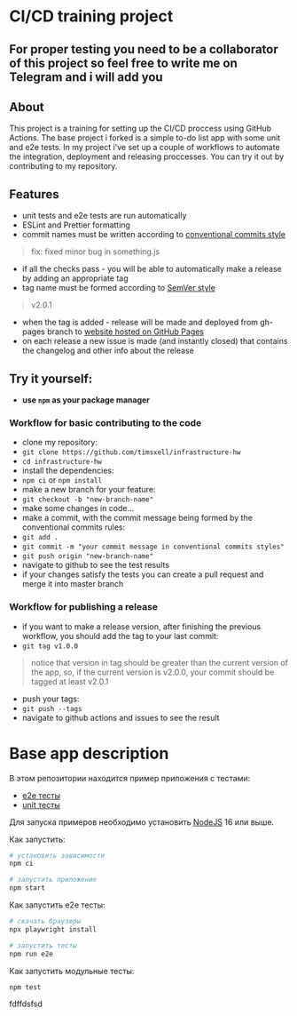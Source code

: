 # CI/CD training project

## For proper testing you need to be a collaborator of this project so feel free to write me on Telegram and i will add you

## About
This project is a training for setting up the CI/CD proccess using GitHub Actions.
The base project i forked is a simple to-do list app with some unit and e2e tests.
In my project i've set up a couple of workflows to automate the integration, deployment and releasing proccesses.
You can try it out by contributing to my repository.

## Features
 - unit tests and e2e tests are run automatically
 - ESLint and Prettier formatting
 - commit names must be written according to [conventional commits style](https://www.conventionalcommits.org/en/v1.0.0/)
 > fix: fixed minor bug in something.js
 - if all the checks pass - you will be able to automatically make a release by adding an appropriate tag
 - tag name must be formed according to [SemVer style](https://semver.org/)
 > v2.0.1
 - when the tag is added - release will be made and deployed from gh-pages branch to [website hosted on GitHub Pages](https://timsxell.github.io/infrastructure-hw)
 - on each release a new issue is made (and instantly closed) that contains the changelog and other info about the release

 ## Try it yourself:
 - **use `npm` as your package manager**

 ### Workflow for basic contributing to the code
 - clone my repository:
 - `git clone https://github.com/timsxell/infrastructure-hw`
- `cd infrastructure-hw`
- install the dependencies:
- `npm ci` or `npm install`
- make a new branch for your feature:
- `git checkout -b "new-branch-name"`
- make some changes in code...
- make a commit, with the commit message being formed by the conventional commits rules:
- `git add .`
- `git commit -m "your commit message in conventional commits styles"`
- `git push origin "new-branch-name"`
- navigate to github to see the test results
- if your changes satisfy the tests you can create a pull request and merge it into master branch

### Workflow for publishing a release
- if you want to make a release version, after finishing the previous workflow, you should add the tag to your last commit:
- `git tag v1.0.0`
> notice that version in tag should be greater than the current version of the app, so, if the current version is v2.0.0, your commit should be tagged at least v2.0.1
- push your tags:
- `git push --tags`
- navigate to github actions and issues to see the result



# Base app description
В этом репозитории находится пример приложения с тестами:

- [e2e тесты](e2e/example.spec.ts)
- [unit тесты](src/example.test.tsx)

Для запуска примеров необходимо установить [NodeJS](https://nodejs.org/en/download/) 16 или выше.

Как запустить:

```sh
# установить зависимости
npm ci

# запустить приложение
npm start
```

Как запустить e2e тесты:

```sh
# скачать браузеры
npx playwright install

# запустить тесты
npm run e2e
```

Как запустить модульные тесты:

```sh
npm test
```
fdffdsfsd